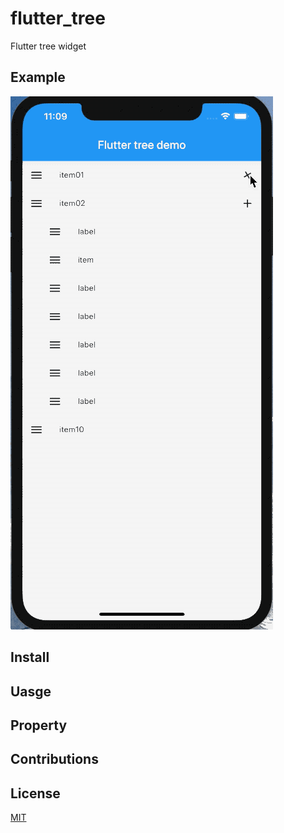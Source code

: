 # flutter_tree

Flutter tree widget

## Example

![example](./example/tree.gif)

## Install

## Uasge

## Property

## Contributions

## License

[MIT](./LICENSE)

